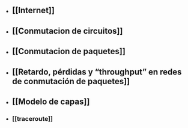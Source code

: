 - ## [[Internet]]
- ## [[Conmutacion de circuitos]]
- ## [[Conmutacion de paquetes]]
- ## [[Retardo, pérdidas y “throughput” en redes de conmutación de paquetes]]
- ## [[Modelo de capas]]
- ### [[traceroute]]


